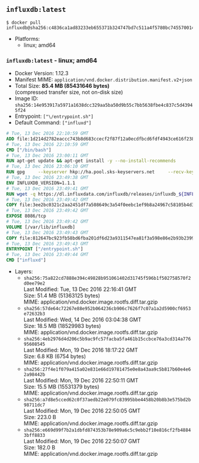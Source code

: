 ## `influxdb:latest`

```console
$ docker pull influxdb@sha256:c4836ca1ad83233eb655371b324747bd7c511a4f5780bc745570014d655a2ecc
```

-	Platforms:
	-	linux; amd64

### `influxdb:latest` - linux; amd64

-	Docker Version: 1.12.3
-	Manifest MIME: `application/vnd.docker.distribution.manifest.v2+json`
-	Total Size: **85.4 MB (85431646 bytes)**  
	(compressed transfer size, not on-disk size)
-	Image ID: `sha256:14e953917a5971a1638dcc329aa5ba50d9b55c7bb5638fbe4c837c5d43945f24`
-	Entrypoint: `["\/entrypoint.sh"]`
-	Default Command: `["influxd"]`

```dockerfile
# Tue, 13 Dec 2016 22:10:59 GMT
ADD file:1d214d2782eaccc743b8d683ccecf2f87f12a0ecdfbcd6fdf4943ce616f23870 in / 
# Tue, 13 Dec 2016 22:10:59 GMT
CMD ["/bin/bash"]
# Tue, 13 Dec 2016 23:00:11 GMT
RUN apt-get update && apt-get install -y --no-install-recommends 		ca-certificates 		curl 		wget 	&& rm -rf /var/lib/apt/lists/*
# Tue, 13 Dec 2016 23:06:10 GMT
RUN gpg     --keyserver hkp://ha.pool.sks-keyservers.net     --recv-keys 05CE15085FC09D18E99EFB22684A14CF2582E0C5
# Tue, 13 Dec 2016 23:49:38 GMT
ENV INFLUXDB_VERSION=1.1.1
# Tue, 13 Dec 2016 23:49:41 GMT
RUN wget -q https://dl.influxdata.com/influxdb/releases/influxdb_${INFLUXDB_VERSION}_amd64.deb.asc &&     wget -q https://dl.influxdata.com/influxdb/releases/influxdb_${INFLUXDB_VERSION}_amd64.deb &&     gpg --batch --verify influxdb_${INFLUXDB_VERSION}_amd64.deb.asc influxdb_${INFLUXDB_VERSION}_amd64.deb &&     dpkg -i influxdb_${INFLUXDB_VERSION}_amd64.deb &&     rm -f influxdb_${INFLUXDB_VERSION}_amd64.deb*
# Tue, 13 Dec 2016 23:49:42 GMT
COPY file:3ee2bc0321c2aa2451df7a508649c3a54f0eebc1ef9b8a24967c58105b4d3160 in /etc/influxdb/influxdb.conf 
# Tue, 13 Dec 2016 23:49:42 GMT
EXPOSE 8086/tcp
# Tue, 13 Dec 2016 23:49:42 GMT
VOLUME [/var/lib/influxdb]
# Tue, 13 Dec 2016 23:49:43 GMT
COPY file:812647bc923fb58bd6fba201df6d23a9311547ea81f3a598e86e2b93b2399169 in /entrypoint.sh 
# Tue, 13 Dec 2016 23:49:43 GMT
ENTRYPOINT ["/entrypoint.sh"]
# Tue, 13 Dec 2016 23:49:44 GMT
CMD ["influxd"]
```

-	Layers:
	-	`sha256:75a822cd7888e394c49828b951061402d31745f596b1f502758570f2d0ee79e2`  
		Last Modified: Tue, 13 Dec 2016 22:16:41 GMT  
		Size: 51.4 MB (51363125 bytes)  
		MIME: application/vnd.docker.image.rootfs.diff.tar.gzip
	-	`sha256:57de64c72267e88e952b064236cb906c7626f7c07a1a2d5900cf6953e72632b3`  
		Last Modified: Wed, 14 Dec 2016 03:04:38 GMT  
		Size: 18.5 MB (18529983 bytes)  
		MIME: application/vnd.docker.image.rootfs.diff.tar.gzip
	-	`sha256:4eb2976d4d206c5b9ac9fc57facba5fa461b15ccbce76a3cd314a77695608545`  
		Last Modified: Mon, 19 Dec 2016 18:17:22 GMT  
		Size: 6.8 KB (6754 bytes)  
		MIME: application/vnd.docker.image.rootfs.diff.tar.gzip
	-	`sha256:27f4e1f079a415a02e831e66d19781475e0e8a43aa9c5b817b60e4e62a98442b`  
		Last Modified: Mon, 19 Dec 2016 22:50:11 GMT  
		Size: 15.5 MB (15531379 bytes)  
		MIME: application/vnd.docker.image.rootfs.diff.tar.gzip
	-	`sha256:a7d8e5cced62c0f37aedb22e079fc83995bbe4458b20b8b3e575bd2b98711dc7`  
		Last Modified: Mon, 19 Dec 2016 22:50:05 GMT  
		Size: 223.0 B  
		MIME: application/vnd.docker.image.rootfs.diff.tar.gzip
	-	`sha256:e669d99f7b2a1dbfd874353b78e909a6c5c9ebb2f10e816cf2fb48843bff8833`  
		Last Modified: Mon, 19 Dec 2016 22:50:07 GMT  
		Size: 182.0 B  
		MIME: application/vnd.docker.image.rootfs.diff.tar.gzip
